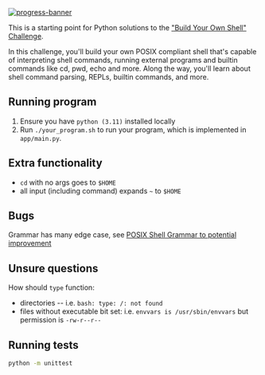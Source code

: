[![progress-banner](https://backend.codecrafters.io/progress/shell/7f79b25b-fbc7-45de-91b1-5cf404401246)](https://app.codecrafters.io/users/codecrafters-bot?r=2qF)

This is a starting point for Python solutions to the
["Build Your Own Shell" Challenge](https://app.codecrafters.io/courses/shell/overview).

In this challenge, you'll build your own POSIX compliant shell that's capable of
interpreting shell commands, running external programs and builtin commands like
cd, pwd, echo and more. Along the way, you'll learn about shell command parsing,
REPLs, builtin commands, and more.

## Running program

1. Ensure you have `python (3.11)` installed locally
1. Run `./your_program.sh` to run your program, which is implemented in
   `app/main.py`.

## Extra functionality
- `cd` with no args goes to `$HOME`
- all input (including command) expands `~` to `$HOME`

## Bugs
Grammar has many edge case, see [POSIX Shell Grammar to potential improvement](https://pubs.opengroup.org/onlinepubs/9699919799/utilities/V3_chap02.html#tag_18_10_02)

## Unsure questions
How should `type` function:
- directories -- i.e. `bash: type: /: not found`
- files without executable bit set: i.e. `envvars is /usr/sbin/envvars` but permission is `-rw-r--r--`

## Running tests
```bash
python -m unittest
```
